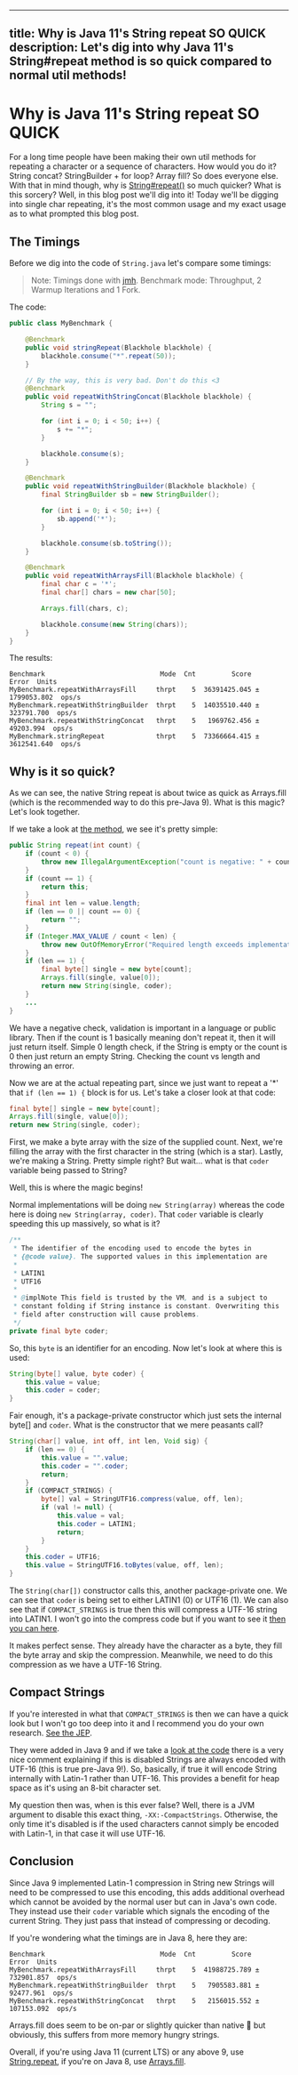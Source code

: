 -----
title: Why is Java 11's String repeat SO QUICK
description: Let's dig into why Java 11's String#repeat method is so quick compared to normal util methods!
-----

# Why is Java 11's String repeat SO QUICK

For a long time people have been making their own util methods for repeating a character or a sequence of characters. How would you do it? String concat? StringBuilder + for loop? Array fill? So does everyone else. With that in mind though, why is [String#repeat()](https://docs.oracle.com/en/java/javase/11/docs/api/java.base/java/lang/String.html#repeat(int)) so much quicker? What is this sorcery? Well, in this blog post we'll dig into it!
Today we'll be digging into single char repeating, it's the most common usage and my exact usage as to what prompted this blog post.

## The Timings
Before we dig into the code of `String.java` let's compare some timings:  
> Note: Timings done with [jmh](https://github.com/openjdk/jmh). Benchmark mode: Throughput, 2 Warmup Iterations and 1 Fork.

The code:
```java
public class MyBenchmark {

    @Benchmark
    public void stringRepeat(Blackhole blackhole) {
        blackhole.consume("*".repeat(50));
    }

    // By the way, this is very bad. Don't do this <3
    @Benchmark
    public void repeatWithStringConcat(Blackhole blackhole) {
        String s = "";

        for (int i = 0; i < 50; i++) {
            s += "*";
        }

        blackhole.consume(s);
    }

    @Benchmark
    public void repeatWithStringBuilder(Blackhole blackhole) {
        final StringBuilder sb = new StringBuilder();

        for (int i = 0; i < 50; i++) {
            sb.append('*');
        }

        blackhole.consume(sb.toString());
    }

    @Benchmark
    public void repeatWithArraysFill(Blackhole blackhole) {
        final char c = '*';
        final char[] chars = new char[50];

        Arrays.fill(chars, c);

        blackhole.consume(new String(chars));
    }
}
```

The results:
```
Benchmark                             Mode  Cnt         Score         Error  Units
MyBenchmark.repeatWithArraysFill     thrpt    5  36391425.045 ± 1799053.802  ops/s
MyBenchmark.repeatWithStringBuilder  thrpt    5  14035510.440 ±  323791.700  ops/s
MyBenchmark.repeatWithStringConcat   thrpt    5   1969762.456 ±   49203.994  ops/s
MyBenchmark.stringRepeat             thrpt    5  73366664.415 ± 3612541.640  ops/s
```

## Why is it so quick?
As we can see, the native String repeat is about twice as quick as Arrays.fill (which is the recommended way to do this pre-Java 9). What is this magic? Let's look together.

If we take a look at [the method](https://github.com/openjdk/jdk/blob/329697b02ee66b5bb767634dbf3ba19f6624c8d3/src/java.base/share/classes/java/lang/String.java#L4353-L4381), we see it's pretty simple:
```java
public String repeat(int count) {
    if (count < 0) {
        throw new IllegalArgumentException("count is negative: " + count);
    }
    if (count == 1) {
        return this;
    }
    final int len = value.length;
    if (len == 0 || count == 0) {
        return "";
    }
    if (Integer.MAX_VALUE / count < len) {
        throw new OutOfMemoryError("Required length exceeds implementation limit");
    }
    if (len == 1) {
        final byte[] single = new byte[count];
        Arrays.fill(single, value[0]);
        return new String(single, coder);
    }
    ...
}
```
We have a negative check, validation is important in a language or public library. Then if the count is 1 basically meaning don't repeat it, then it will just return itself. Simple 0 length check, if the String is empty or the count is 0 then just return an empty String. Checking the count vs length and throwing an error.

Now we are at the actual repeating part, since we just want to repeat a '\*' that `if (len == 1) {` block is for us. Let's take a closer look at that code:
```java
final byte[] single = new byte[count];
Arrays.fill(single, value[0]);
return new String(single, coder);
```

First, we make a byte array with the size of the supplied count. Next, we're filling the array with the first character in the string (which is a star). Lastly, we're making a String.
Pretty simple right? But wait... what is that `coder` variable being passed to String?

Well, this is where the magic begins!

Normal implementations will be doing `new String(array)` whereas the code here is doing `new String(array, coder)`. That `coder` variable is clearly speeding this up massively, so what is it?
```java
/**
 * The identifier of the encoding used to encode the bytes in
 * {@code value}. The supported values in this implementation are
 *
 * LATIN1
 * UTF16
 *
 * @implNote This field is trusted by the VM, and is a subject to
 * constant folding if String instance is constant. Overwriting this
 * field after construction will cause problems.
 */
private final byte coder;
```

So, this `byte` is an identifier for an encoding. Now let's look at where this is used:
```java
String(byte[] value, byte coder) {
    this.value = value;
    this.coder = coder;
}
```

Fair enough, it's a package-private constructor which just sets the internal byte[] and `coder`. What is the constructor that we mere peasants call?
```java
String(char[] value, int off, int len, Void sig) {
    if (len == 0) {
        this.value = "".value;
        this.coder = "".coder;
        return;
    }
    if (COMPACT_STRINGS) {
        byte[] val = StringUTF16.compress(value, off, len);
        if (val != null) {
            this.value = val;
            this.coder = LATIN1;
            return;
        }
    }
    this.coder = UTF16;
    this.value = StringUTF16.toBytes(value, off, len);
}
```

The `String(char[])` constructor calls this, another package-private one. We can see that `coder` is being set to either LATIN1 (0) or UTF16 (1). We can also see that if `COMPACT_STRINGS` is true then this will compress a UTF-16 string into LATIN1. I won't go into the compress code but if you want to see it [then you can here](https://github.com/openjdk/jdk/blob/b49c5893409879bbfecbf60127a512bcc48d087c/src/java.base/share/classes/java/lang/StringUTF16.java#L160-L166).

It makes perfect sense. They already have the character as a byte, they fill the byte array and skip the compression. Meanwhile, we need to do this compression as we have a UTF-16 String.

## Compact Strings
If you're interested in what that `COMPACT_STRINGS` is then we can have a quick look but I won't go too deep into it and I recommend you do your own research. [See the JEP](https://openjdk.java.net/jeps/254).

They were added in Java 9 and if we take a [look at the code](https://github.com/openjdk/jdk/blob/329697b02ee66b5bb767634dbf3ba19f6624c8d3/src/java.base/share/classes/java/lang/String.java#L183-L224) there is a very nice comment explaining if this is disabled Strings are always encoded with UTF-16 (this is true pre-Java 9!). So, basically, if true it will encode String internally with Latin-1 rather than UTF-16. This provides a benefit for heap space as it's using an 8-bit character set.

My question then was, when is this ever false? Well, there is a JVM argument to disable this exact thing, `-XX:-CompactStrings`. Otherwise, the only time it's disabled is if the used characters cannot simply be encoded with Latin-1, in that case it will use UTF-16.

## Conclusion
Since Java 9 implemented Latin-1 compression in String new Strings will need to be compressed to use this encoding, this adds additional overhead which cannot be avoided by the normal user but can in Java's own code. They instead use their `coder` variable which signals the encoding of the current String. They just pass that instead of compressing or decoding.

If you're wondering what the timings are in Java 8, here they are:
```
Benchmark                             Mode  Cnt         Score        Error  Units
MyBenchmark.repeatWithArraysFill     thrpt    5  41988725.789 ± 732901.857  ops/s
MyBenchmark.repeatWithStringBuilder  thrpt    5   7905583.881 ±  92477.961  ops/s
MyBenchmark.repeatWithStringConcat   thrpt    5   2156015.552 ± 107153.092  ops/s
```
Arrays.fill does seem to be on-par or slightly quicker than native 👀 but obviously, this suffers from more memory hungry strings.

Overall, if you're using Java 11 (current LTS) or any above 9, use [String.repeat](https://docs.oracle.com/en/java/javase/11/docs/api/java.base/java/lang/String.html#repeat(int)), if you're on Java 8, use [Arrays.fill](https://docs.oracle.com/en/java/javase/11/docs/api/java.base/java/util/Arrays.html#fill(char%5B%5D,char)).